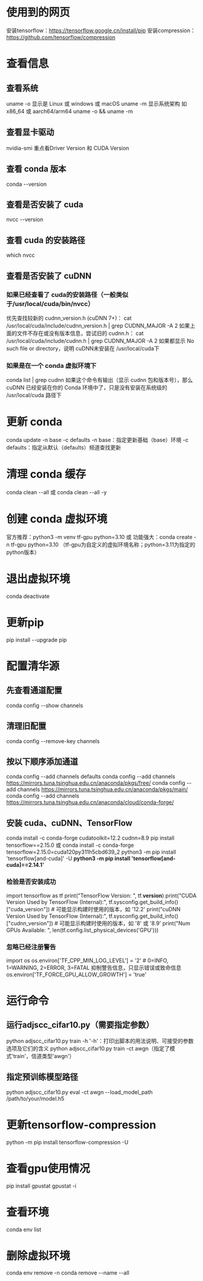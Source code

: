 # 使用到的网页
安装tensorflow：https://tensorflow.google.cn/install/pip
安装compression：https://github.com/tensorflow/compression

# 查看信息
## 查看系统
uname -o 显示是 Linux 或 windows 或 macOS
uname -m 显示系统架构 如 x86_64 或 aarch64/arm64
uname -o && uname -m

## 查看显卡驱动
nvidia-smi
重点看Driver Version 和 CUDA Version

## 查看 conda 版本
conda --version

## 查看是否安装了 cuda
nvcc --version

## 查看 cuda 的安装路径
which nvcc

## 查看是否安装了 cuDNN
### 如果已经查看了 cuda的安装路径（一般类似于/usr/local/cuda/bin/nvcc）
优先查找较新的 cudnn_version.h (cuDNN 7+)：
cat /usr/local/cuda/include/cudnn_version.h | grep CUDNN_MAJOR -A 2
如果上面的文件不存在或没有版本信息，尝试旧的 cudnn.h：
cat /usr/local/cuda/include/cudnn.h | grep CUDNN_MAJOR -A 2
如果都显示 No such file or directory，说明 cuDNN未安装在 /usr/local/cuda下
### 如果是在一个 conda 虚拟环境下
conda list | grep cudnn
如果这个命令有输出（显示 cudnn 包和版本号），那么 cuDNN 已经安装在你的 Conda 环境中了，只是没有安装在系统级的 /usr/local/cuda 路径下

# 更新 conda 
conda update -n base -c defaults
-n base：指定更新基础（base）环境
-c defaults：指定从默认（defaults）频道查找更新

# 清理 conda 缓存
conda clean --all 
或
conda clean --all -y

# 创建 conda 虚拟环境
官方推荐：python3 -m venv tf-gpu python=3.10
或
功能强大：conda create -n tf-gpu python=3.10
（tf-gpu为自定义的虚拟环境名称；python=3.11为指定的python版本）

# 退出虚拟环境
conda deactivate

# 更新pip
pip install --upgrade pip

# 配置清华源
## 先查看通道配置
conda config --show channels
## 清理旧配置
conda config --remove-key channels
## 按以下顺序添加通道
conda config --add channels defaults
conda config --add channels https://mirrors.tuna.tsinghua.edu.cn/anaconda/pkgs/free/
conda config --add channels https://mirrors.tuna.tsinghua.edu.cn/anaconda/pkgs/main/
conda config --add channels https://mirrors.tuna.tsinghua.edu.cn/anaconda/cloud/conda-forge/
## 安装 cuda、cuDNN、TensorFlow
conda install -c conda-forge cudatoolkit=12.2 cudnn=8.9
pip install tensorflow==2.15.0
或
conda install -c conda-forge tensorflow=2.15.0=cuda120py311h5cbd639_2
python3 -m pip install 'tensorflow[and-cuda]' -U
**python3 -m pip install 'tensorflow[and-cuda]==2.14.1'**

### 检验是否安装成功
import tensorflow as tf
print("TensorFlow Version: ", tf.__version__)
print("CUDA Version Used by TensorFlow (Internal):", tf.sysconfig.get_build_info()["cuda_version"]) # 可能显示构建时使用的版本，如 '12.2'
print("cuDNN Version Used by TensorFlow (Internal):", tf.sysconfig.get_build_info()["cudnn_version"]) # 可能显示构建时使用的版本，如 '8' 或 '8.9'
print("Num GPUs Available: ", len(tf.config.list_physical_devices('GPU')))

### 忽略已经注册警告
import os
os.environ['TF_CPP_MIN_LOG_LEVEL'] = '2'  # 0=INFO, 1=WARNING, 2=ERROR, 3=FATAL 抑制警告信息，只显示错误或致命信息
os.environ['TF_FORCE_GPU_ALLOW_GROWTH'] = 'true'

# 运行命令
## 运行adjscc_cifar10.py（需要指定参数）
python adjscc_cifar10.py train -h
'-h'：打印出脚本的用法说明、可接受的参数选项及它们的含义
python adjscc_cifar10.py train -ct awgn（指定了模式'train'，信道类型'awgn'）
## 指定预训练模型路径
python adjscc_cifar10.py eval -ct awgn --load_model_path /path/to/your/model.h5

# 更新tensorflow-compression
python -m pip install tensorflow-compression -U

# 查看gpu使用情况
pip install gpustat
gpustat -i

# 查看环境
conda env list

# 删除虚拟环境
conda env remove -n <venv>
conda remove --name <venv> --all